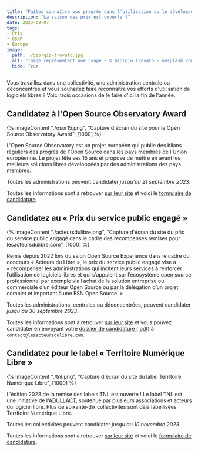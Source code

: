 ```yaml
---
title: "Faites connaître vos progrès dans l'utilisation ou le développement de logiciels libres"
description: "La saison des prix est ouverte !"
date: 2023-09-07
tags: 
- Prix
- OSXP
- Europe
image:
  path: ./giorgio-trovato.jpg
  alt: "Image représentant une coupe - © Giorgio Trovato - unsplash.com/fr/photos/_XTY6lD8jgM"
  hide: True
---
```


Vous travaillez dans une collectivité, une administration centrale ou déconcentrée et vous souhaitez faire reconnaître vos efforts d'utilisation de logiciels libres ?  Voici trois occasions de le faire d'ici la fin de l'année.

## Candidatez à l'Open Source Observatory Award

{% imageContent "./osor15.png", "Capture d'écran du site pour le Open Source Observatory Award", [1000] %}

L'Open Source Observatory est un projet européen qui publie des bilans réguliers des progrès de l'Open Source dans les pays membres de l'Union européenne.  Le projet fête ses 15 ans et propose de mettre en avant les meilleurs solutions libres développées par des administrations des pays membres.

Toutes les administrations peuvent candidater *jusqu'au 21 septembre 2023*.

Toutes les informations sont à retrouver [sur leur site](https://joinup.ec.europa.eu/collection/open-source-observatory-osor/osor-awards-2023) et voici le [formulaire de candidature](https://ec.europa.eu/eusurvey/runner/OSORawards2023).

## Candidatez au « Prix du service public engagé »

{% imageContent "./acteursdulibre.png", "Capture d'écran du site du prix du service public engagé dans le cadre des récompenses remises pour lesacteursdulibre.com", [1000] %}

Remis depuis 2022 lors du salon Open Source Experience dans le cadre du concours « Acteurs du Libre », le prix du service public engagé vise à « récompenser les administrations qui incitent leurs services à renforcer l’utilisation de logiciels libres et qui s’appuient sur l’écosystème open source professionnel par exemple via l’achat de la solution entreprise ou commerciale d’un éditeur Open Source ou par la délégation d’un projet complet et important à une ESN Open Source. »

Toutes les administrations, centrales ou déconcentrées, peuvent candidater *jusqu'au 30 septembre 2023*.

Toutes les informations sont à retrouver [sur leur site](https://lesacteursdulibre.com/portfolio/prix-du-service-public-engage/) et vous pouvez candidater en envoyant votre [dossier de candidature (.odt)](https://lesacteursdulibre.com/wp-content/uploads/2023/06/DOSSIER-PARTICIPATION-ActeursDuLibre2023-V4.odt) à `contact@lesacteursdulibre.com`.

## Candidatez pour le label « Territoire Numérique Libre »

{% imageContent "./tnl.png", "Capture d'écran du site du label Territoire Numérique Libre", [1000] %}

L'édition 2023 de la remise des labels TNL est ouverte !  Le label TNL est une initiative de l'[ADULLACT](https://adullact.org), soutenue par plusieurs associations et acteurs du logiciel libre. Plus de soixante-dix collectivités sont déjà labellisées Territoire Numérique Libre. 

Toutes les collectivités peuvent candidater *jusqu'au 10 novembre 2023*.

Toutes les informations sont à retrouver [sur leur site](https://territoire-numerique-libre.org/edition-2023/) et voici le [formulaire de candidature](https://demarches.adullact.org/commencer/territoire-numerique-libre-2023).
